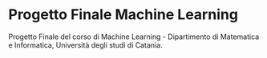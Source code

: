 # Progetto Finale Machine Learning
 Progetto Finale del corso di Machine Learning - Dipartimento di Matematica e Informatica, Università degli studi di Catania.
